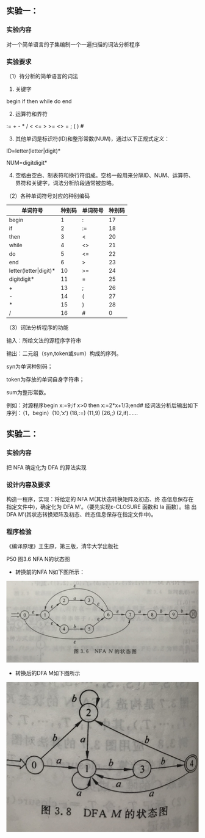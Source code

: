 ## 实验一：

### 实验内容

对一个简单语言的子集编制一个一遍扫描的词法分析程序

### 实验要求
（1）待分析的简单语言的词法

1) 关键字

begin if then while do end

2) 运算符和界符

:= + - * / < <= > >= <> = ; ( ) #

3) 其他单词是标识符(ID)和整形常数(NUM)，通过以下正规式定义：

ID=letter(letter|digit)*

NUM=digitdigit*

4) 空格由空白、制表符和换行符组成。空格一般用来分隔ID、NUM、运算符、界符和关键字，词法分析阶段通常被忽略。

 

（2）各种单词符号对应的种别编码

| 单词符号               | 种别码 | 单词符号 | 种别码 |
| ---------------------- | ------ | -------- | ------ |
| begin                  | 1      | :        | 17     |
| if                     | 2      | :=       | 18     |
| then                   | 3      | <        | 20     |
| while                  | 4      | <>       | 21     |
| do                     | 5      | <=       | 22     |
| end                    | 6      | >        | 23     |
| letter(letter\|digit)* | 10     | >=       | 24     |
| digitdigit*            | 11     | =        | 25     |
| +                      | 13     | ;        | 26     |
| -                      | 14     | (        | 27     |
| *                      | 15     | )        | 28     |
| /                      | 16     | #        | 0      |

 

（3）词法分析程序的功能

输入：所给文法的源程序字符串

输出：二元组（syn,token或sum）构成的序列。

syn为单词种别码；

token为存放的单词自身字符串；

sum为整形常数。

例如：对源程序begin x:=9;if x>0 then x:=2*x+1/3;end# 经词法分析后输出如下序列：（1，begin）(10,’x’) (18,:=) (11,9) (26,;) (2,if)……




## 实验二：
### 实验内容
把 NFA 确定化为 DFA 的算法实现 
### 设计内容及要求
构造一程序，实现：将给定的 NFA M(其状态转换矩阵及初态、终
态信息保存在指定文件中)，确定化为 DFA M’。（要先实现ε-CLOSURE 函数和 Ia 函数）。输
出 DFA M’(其状态转换矩阵及初态、终态信息保存在指定文件中)。 

### 程序检验

《编译原理》王生原，第三版，清华大学出版社

P50 图3.6 NFA N的状态图

* 转换前的NFA N如下图所示：

![](https://github.com/Yan-Daojiang/Complier/blob/master/Images/NFA.JPG)

* 转换后的DFA M如下图所示

![](https://github.com/Yan-Daojiang/Complier/blob/master/Images/DFA.JPG)
